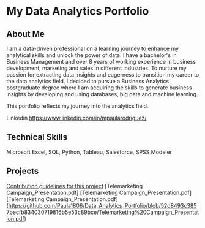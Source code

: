 # My Data Analytics Portfolio

## About Me

I am a data-driven professional on a learning journey to enhance my analytical skills and unlock the power of data. I have a bachelor's in Business Management and over 8 years of working experience in business development, marketing and sales in different industries. 
To nurture my passion for extracting data insights and eagerness to transition my career to the data analytics field, I decided to pursue a Business Analytics postgraduate degree where I am acquiring the skills to generate business insights by developing and using databases, big data and machine learning. 

This portfolio reflects my journey into the analytics field.

Linkedin https://www.linkedin.com/in/mpaularodriguez/

## Technical Skills
Microsoft Excel, SQL, Python, Tableau, Salesforce, SPSS Modeler

## Projects


[Contribution guidelines for this project](docs/CONTRIBUTING.md) [Telemarketing Campaign_Presentation.pdf] [Telemarketing Campaign_Presentation.pdf]  
[Telemarketing Campaign_Presentation.pdf] (https://github.com/Paula1806/Data_Analytics_Portfolio/blob/52d8493c3857becfb834030719816b5e53c89bce/Telemarketing%20Campaign_Presentation.pdf)
